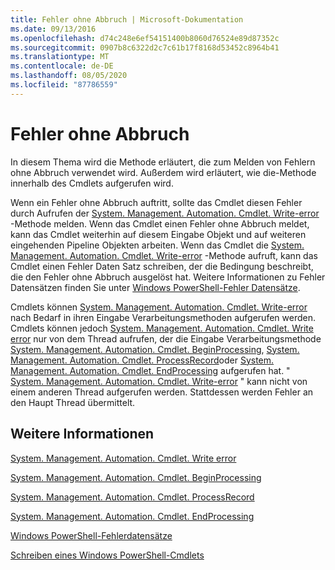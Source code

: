 ```yaml
---
title: Fehler ohne Abbruch | Microsoft-Dokumentation
ms.date: 09/13/2016
ms.openlocfilehash: d74c248e6ef54151400b8060d76524e89d87352c
ms.sourcegitcommit: 0907b8c6322d2c7c61b17f8168d53452c8964b41
ms.translationtype: MT
ms.contentlocale: de-DE
ms.lasthandoff: 08/05/2020
ms.locfileid: "87786559"
---
```

# <a name="non-terminating-errors"></a>Fehler ohne Abbruch

In diesem Thema wird die Methode erläutert, die zum Melden von Fehlern ohne Abbruch verwendet wird. Außerdem wird erläutert, wie die-Methode innerhalb des Cmdlets aufgerufen wird.

Wenn ein Fehler ohne Abbruch auftritt, sollte das Cmdlet diesen Fehler durch Aufrufen der [System. Management. Automation. Cmdlet. Write-error](/dotnet/api/System.Management.Automation.Cmdlet.WriteError) -Methode melden. Wenn das Cmdlet einen Fehler ohne Abbruch meldet, kann das Cmdlet weiterhin auf diesem Eingabe Objekt und auf weiteren eingehenden Pipeline Objekten arbeiten. Wenn das Cmdlet die [System. Management. Automation. Cmdlet. Write-error](/dotnet/api/System.Management.Automation.Cmdlet.WriteError) -Methode aufruft, kann das Cmdlet einen Fehler Daten Satz schreiben, der die Bedingung beschreibt, die den Fehler ohne Abbruch ausgelöst hat. Weitere Informationen zu Fehler Datensätzen finden Sie unter [Windows PowerShell-Fehler Datensätze](./windows-powershell-error-records.md).

Cmdlets können [System. Management. Automation. Cmdlet. Write-error](/dotnet/api/System.Management.Automation.Cmdlet.WriteError) nach Bedarf in ihren Eingabe Verarbeitungsmethoden aufgerufen werden. Cmdlets können jedoch [System. Management. Automation. Cmdlet. Write error](/dotnet/api/System.Management.Automation.Cmdlet.WriteError) nur von dem Thread aufrufen, der die Eingabe Verarbeitungsmethode [System. Management. Automation. Cmdlet. BeginProcessing](/dotnet/api/System.Management.Automation.Cmdlet.BeginProcessing), [System. Management. Automation. Cmdlet. ProcessRecord](/dotnet/api/System.Management.Automation.Cmdlet.ProcessRecord)oder [System. Management. Automation. Cmdlet. EndProcessing](/dotnet/api/System.Management.Automation.Cmdlet.EndProcessing) aufgerufen hat. " [System. Management. Automation. Cmdlet. Write-error](/dotnet/api/System.Management.Automation.Cmdlet.WriteError) " kann nicht von einem anderen Thread aufgerufen werden. Stattdessen werden Fehler an den Haupt Thread übermittelt.

## <a name="see-also"></a>Weitere Informationen

[System. Management. Automation. Cmdlet. Write error](/dotnet/api/System.Management.Automation.Cmdlet.WriteError)

[System. Management. Automation. Cmdlet. BeginProcessing](/dotnet/api/System.Management.Automation.Cmdlet.BeginProcessing)

[System. Management. Automation. Cmdlet. ProcessRecord](/dotnet/api/System.Management.Automation.Cmdlet.ProcessRecord)

[System. Management. Automation. Cmdlet. EndProcessing](/dotnet/api/System.Management.Automation.Cmdlet.EndProcessing)

[Windows PowerShell-Fehlerdatensätze](./windows-powershell-error-records.md)

[Schreiben eines Windows PowerShell-Cmdlets](./writing-a-windows-powershell-cmdlet.md)
